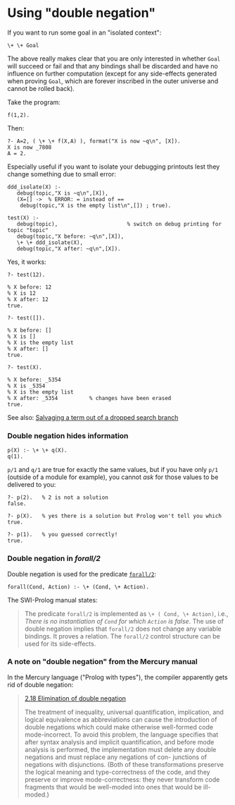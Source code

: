 # Using "double negation"

If you want to run some goal in an "isolated context":

```
\+ \+ Goal
```

The above really makes clear that you are only interested in whether `Goal` will succeed or fail 
and that any bindings shall be discarded and have no influence on further computation (except 
for any side-effects generated when proving `Goal`, which are forever inscribed in the 
outer universe and cannot be rolled back).

Take the program:

```
f(1,2).
```

Then:

```
?- A=2, ( \+ \+ f(X,A) ), format("X is now ~q\n", [X]).
X is now _7808
A = 2.
```

Especially useful if you want to isolate your debugging printouts lest they change something due to small error:

```
ddd_isolate(X) :-
   debug(topic,"X is ~q\n",[X]),
   (X=[] ->  % ERROR: = instead of ==
    debug(topic,"X is the empty list\n",[]) ; true).
      
test(X) :- 
   debug(topic),                      % switch on debug printing for topic "topic"
   debug(topic,"X before: ~q\n",[X]), 
   \+ \+ ddd_isolate(X),
   debug(topic,"X after: ~q\n",[X]). 
```

Yes, it works:

```
?- test(12).

% X before: 12
% X is 12
% X after: 12
true.

?- test([]).

% X before: []
% X is []
% X is the empty list
% X after: []
true.

?- test(X).

% X before: _5354
% X is _5354
% X is the empty list
% X after: _5354          % changes have been erased 
true.
```

See also: [Salvaging a term out of a dropped search branch](/swipl_notes/about_salvaging_a_term_out_of_a_dropped_search_branch/README.md)

### Double negation hides information<a name="double_negation_hides_information"></a>

```
p(X) :- \+ \+ q(X).
q(1).
```

`p/1` and `q/1` are true for exactly the same values, but if you have only `p/1` (outside of a module for example), you cannot _ask_ for those values
to be delivered to you:

```
?- p(2).   % 2 is not a solution
false.

?- p(X).   % yes there is a solution but Prolog won't tell you which
true.

?- p(1).   % you guessed correctly!
true.
```

### Double negation in _forall/2_<a name="double_negation_in_foralltwo"></a>

Double negation is used for the predicate [`forall/2`](https://eu.swi-prolog.org/pldoc/doc_for?object=forall/2):

```
forall(Cond, Action) :- \+ (Cond, \+ Action).
```

The SWI-Prolog manual states:

> The predicate `forall/2` is implemented as `\+ ( Cond, \+ Action)`, i.e., _There is no instantiation of `Cond` for which `Action` is false_.
> The use of double negation implies that `forall/2` does not change any variable bindings. 
> It proves a relation. The `forall/2` control structure can be used for its side-effects.

### A note on "double negation" from the Mercury manual<a name="double_negation_in_mercury"></a>

In the Mercury language ("Prolog with types"), the compiler apparently gets rid of double negation:

> [2.18 Elimination of double negation](https://mercurylang.org/information/doc-release/mercury_ref/Elimination-of-double-negation.html#Elimination-of-double-negation)
> 
> The treatment of inequality, universal quantification, implication, and logical equivalence
> as abbreviations can cause the introduction of double negations which could make otherwise
> well-formed code mode-incorrect. To avoid this problem, the language specifies that
> after syntax analysis and implicit quantification, and before mode analysis is performed, the
> implementation must delete any double negations and must replace any negations of con-
> junctions of negations with disjunctions. (Both of these transformations preserve the logical
> meaning and type-correctness of the code, and they preserve or improve mode-correctness:
> they never transform code fragments that would be well-moded into ones that would be ill-moded.)

